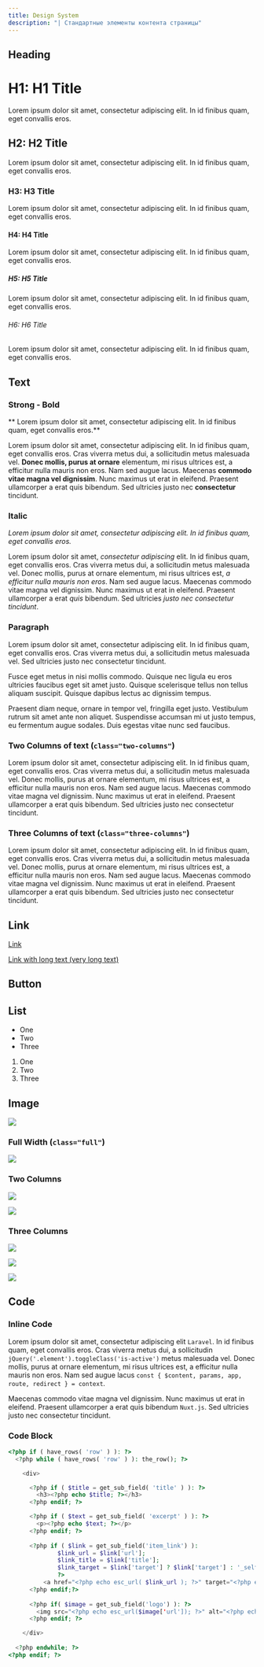 ```yaml
---
title: Design System
description: "| Стандартные элементы контента страницы"
---
```


## Heading

# H1: H1 Title
Lorem ipsum dolor sit amet, consectetur adipiscing elit. In id finibus quam, eget convallis eros.
## H2: H2 Title
Lorem ipsum dolor sit amet, consectetur adipiscing elit. In id finibus quam, eget convallis eros.
### H3: H3 Title
Lorem ipsum dolor sit amet, consectetur adipiscing elit. In id finibus quam, eget convallis eros.
#### H4: H4 Title
Lorem ipsum dolor sit amet, consectetur adipiscing elit. In id finibus quam, eget convallis eros.
##### H5: H5 Title
Lorem ipsum dolor sit amet, consectetur adipiscing elit. In id finibus quam, eget convallis eros.
###### H6: H6 Title
Lorem ipsum dolor sit amet, consectetur adipiscing elit. In id finibus quam, eget convallis eros.

## Text

### Strong - Bold
** Lorem ipsum dolor sit amet, consectetur adipiscing elit. In id finibus quam, eget convallis eros.**

Lorem ipsum dolor sit amet, consectetur adipiscing elit. In id finibus quam, eget convallis eros. Cras viverra metus dui, a sollicitudin metus malesuada vel. **Donec mollis, purus at ornare** elementum, mi risus ultrices est, a efficitur nulla mauris non eros. Nam sed augue lacus. Maecenas **commodo vitae magna vel dignissim**. Nunc maximus ut erat in eleifend. Praesent ullamcorper a erat quis bibendum. Sed ultricies justo nec **consectetur** tincidunt.

### Italic
*Lorem ipsum dolor sit amet, consectetur adipiscing elit. In id finibus quam, eget convallis eros.*

Lorem ipsum dolor sit amet, *consectetur adipiscing* elit. In id finibus quam, eget convallis eros. Cras viverra metus dui, a sollicitudin metus malesuada vel. Donec mollis, purus at ornare elementum, mi risus ultrices est, *a efficitur nulla mauris non eros*. Nam sed augue lacus. Maecenas commodo vitae magna vel dignissim. Nunc maximus ut erat in eleifend. Praesent ullamcorper a erat *quis* bibendum. Sed ultricies *justo nec consectetur tincidunt*.

### Paragraph

Lorem ipsum dolor sit amet, consectetur adipiscing elit. In id finibus quam, eget convallis eros. Cras viverra metus dui, a sollicitudin metus malesuada vel. Sed ultricies justo nec consectetur tincidunt.

Fusce eget metus in nisi mollis commodo. Quisque nec ligula eu eros ultricies faucibus eget sit amet justo. Quisque scelerisque tellus non tellus aliquam suscipit. Quisque dapibus lectus ac dignissim tempus. 

Praesent diam neque, ornare in tempor vel, fringilla eget justo. Vestibulum rutrum sit amet ante non aliquet. Suspendisse accumsan mi ut justo tempus, eu fermentum augue sodales. Duis egestas vitae nunc sed faucibus. 

### Two Columns of text (`class="two-columns"`)
<div class="two-columns">

Lorem ipsum dolor sit amet, consectetur adipiscing elit. In id finibus quam, eget convallis eros. Cras viverra metus dui, a sollicitudin metus malesuada vel. Donec mollis, purus at ornare elementum, mi risus ultrices est, a efficitur nulla mauris non eros. Nam sed augue lacus. Maecenas commodo vitae magna vel dignissim. Nunc maximus ut erat in eleifend. Praesent ullamcorper a erat quis bibendum. Sed ultricies justo nec consectetur tincidunt.

</div>

###  Three Columns of text (`class="three-columns"`)
<div class="three-columns">

Lorem ipsum dolor sit amet, consectetur adipiscing elit. In id finibus quam, eget convallis eros. Cras viverra metus dui, a sollicitudin metus malesuada vel. Donec mollis, purus at ornare elementum, mi risus ultrices est, a efficitur nulla mauris non eros. Nam sed augue lacus. Maecenas commodo vitae magna vel dignissim. Nunc maximus ut erat in eleifend. Praesent ullamcorper a erat quis bibendum. Sed ultricies justo nec consectetur tincidunt.

</div>

## Link

[Link](http://#)

[Link with long text (very long text)](http://#)

## Button


## List

- One
- Two
- Three

1. One
2. Two
3. Three

## Image 

![](/blog/post_cheat_sheet_nuxtjs.png)

### Full Width (`class="full"`)

<div class="full">

![](/blog/post_cheat_sheet_nuxtjs.png)
</div>

### Two Columns

<div class="two-columns">

![](/blog/post_cheat_sheet_nuxtjs.png)

![](/blog/post_cheat_sheet_nuxtjs.png)
</div>

### Three Columns

<div class="three-columns">

![](/blog/post_cheat_sheet_nuxtjs.png)

![](/blog/post_cheat_sheet_nuxtjs.png)

![](/blog/post_cheat_sheet_nuxtjs.png)
</div>

## Code
### Inline Code
Lorem ipsum dolor sit amet, consectetur adipiscing elit `Laravel`. In id finibus quam, eget convallis eros. Cras viverra metus dui, a sollicitudin `jQuery('.element').toggleClass('is-active')` metus malesuada vel. Donec mollis, purus at ornare elementum, mi risus ultrices est, a efficitur nulla mauris non eros. Nam sed augue lacus `const { $content, params, app, route, redirect } = context`.

Maecenas commodo vitae magna vel dignissim. Nunc maximus ut erat in eleifend. Praesent ullamcorper a erat quis bibendum `Nuxt.js`. Sed ultricies justo nec consectetur tincidunt.

### Code Block
```php
<?php if ( have_rows( 'row' ) ): ?>
  <?php while ( have_rows( 'row' ) ): the_row(); ?>

    <div>

      <?php if ( $title = get_sub_field( 'title' ) ): ?>
        <h3><?php echo $title; ?></h3>
      <?php endif; ?>

      <?php if ( $text = get_sub_field( 'excerpt' ) ): ?>
        <p><?php echo $text; ?></p>
      <?php endif; ?>
        
      <?php if ( $link = get_sub_field('item_link') ):
              $link_url = $link['url'];
              $link_title = $link['title'];
              $link_target = $link['target'] ? $link['target'] : '_self';
              ?>
          <a href="<?php echo esc_url( $link_url ); ?>" target="<?php echo esc_attr( $link_target ); ?>"><?php echo esc_html( $link_title ); ?></a>
      <?php endif;?>
        
      <?php if( $image = get_sub_field('logo') ): ?>
        <img src="<?php echo esc_url($image['url']); ?>" alt="<?php echo esc_attr($image['alt']); ?>" />
      <?php endif; ?>

    </div>
    
  <?php endwhile; ?>
<?php endif; ?>

```


